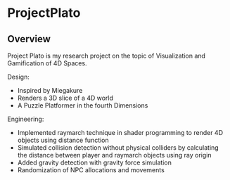 # ProjectPlato
## Overview
Project Plato is my research project on the topic of Visualization and Gamification of 4D Spaces. 

Design:
- Inspired by Miegakure
- Renders a 3D slice of a 4D world
- A Puzzle Platformer in the fourth Dimensions

Engineering:
- Implemented raymarch technique in shader programming to render 4D objects using distance function
- Simulated collision detection without physical colliders by calculating the distance between player and raymarch objects using ray origin
- Added gravity detection with gravity force simulation
- Randomization of NPC allocations and movements



## 
